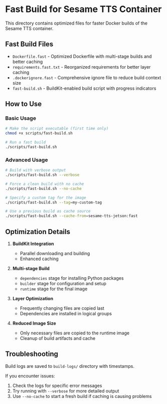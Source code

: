 # Fast Build for Sesame TTS Container

This directory contains optimized files for faster Docker builds of the Sesame TTS container.

## Fast Build Files

- `Dockerfile.fast` - Optimized Dockerfile with multi-stage builds and better caching
- `requirements.fast.txt` - Reorganized requirements for better layer caching
- `.dockerignore.fast` - Comprehensive ignore file to reduce build context size
- `fast-build.sh` - BuildKit-enabled build script with progress indicators

## How to Use

### Basic Usage

```bash
# Make the script executable (first time only)
chmod +x scripts/fast-build.sh

# Run a fast build
./scripts/fast-build.sh
```

### Advanced Usage

```bash
# Build with verbose output
./scripts/fast-build.sh --verbose

# Force a clean build with no cache
./scripts/fast-build.sh --no-cache

# Specify a custom tag for the image
./scripts/fast-build.sh --tag=my-custom-tag

# Use a previous build as cache source
./scripts/fast-build.sh --cache-from=sesame-tts-jetson:fast
```

## Optimization Details

1. **BuildKit Integration**
   - Parallel downloading and building
   - Enhanced caching

2. **Multi-stage Build**
   - `dependencies` stage for installing Python packages
   - `builder` stage for configuration and setup
   - `runtime` stage for the final image

3. **Layer Optimization**
   - Frequently changing files are copied last
   - Dependencies are installed in logical groups

4. **Reduced Image Size**
   - Only necessary files are copied to the runtime image
   - Cleanup of build artifacts and cache

## Troubleshooting

Build logs are saved to `build-logs/` directory with timestamps.

If you encounter issues:
1. Check the logs for specific error messages
2. Try running with `--verbose` for more detailed output
3. Use `--no-cache` to start a fresh build if caching is causing problems
